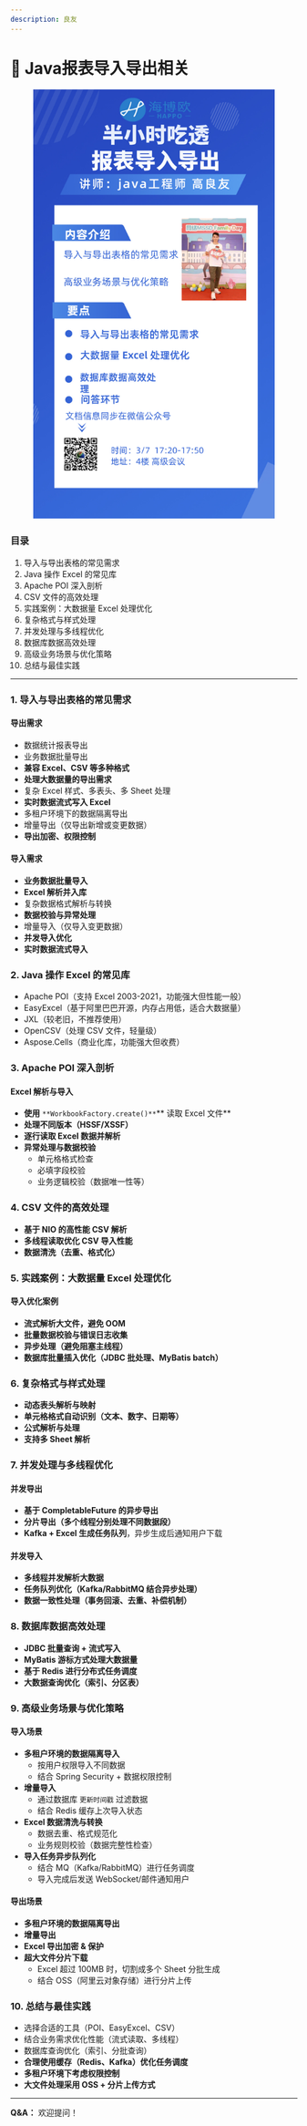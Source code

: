 ```yaml
---
description: 良友
---
```


# 📁 Java报表导入导出相关



<figure><img src="../.gitbook/assets/ketle__2025-03-07+16_58_32.jpg" alt=""><figcaption></figcaption></figure>

### **目录**

1. 导入与导出表格的常见需求
2. Java 操作 Excel 的常见库
3. Apache POI 深入剖析
4. CSV 文件的高效处理
5. 实践案例：大数据量 Excel 处理优化
6. 复杂格式与样式处理
7. 并发处理与多线程优化
8. 数据库数据高效处理
9. 高级业务场景与优化策略
10. 总结与最佳实践

***

### **1. 导入与导出表格的常见需求**

#### **导出需求**

* 数据统计报表导出
* 业务数据批量导出
* **兼容 Excel、CSV 等多种格式**
* **处理大数据量的导出需求**
* 复杂 Excel 样式、多表头、多 Sheet 处理
* **实时数据流式写入 Excel**
* 多租户环境下的数据隔离导出
* 增量导出（仅导出新增或变更数据）
* **导出加密、权限控制**

#### **导入需求**

* **业务数据批量导入**
* **Excel 解析并入库**
* 复杂数据格式解析与转换
* **数据校验与异常处理**
* 增量导入（仅导入变更数据）
* **并发导入优化**
* **实时数据流式导入**

### **2. Java 操作 Excel 的常见库**

* Apache POI（支持 Excel 2003-2021，功能强大但性能一般）
* EasyExcel（基于阿里巴巴开源，内存占用低，适合大数据量）
* JXL（较老旧，不推荐使用）
* OpenCSV（处理 CSV 文件，轻量级）
* Aspose.Cells（商业化库，功能强大但收费）

### **3. Apache POI 深入剖析**

#### **Excel 解析与导入**

* **使用** `**WorkbookFactory.create()**`\*\* 读取 Excel 文件\*\*
* **处理不同版本（HSSF/XSSF）**
* **逐行读取 Excel 数据并解析**
* **异常处理与数据校验**
  * 单元格格式检查
  * 必填字段校验
  * 业务逻辑校验（数据唯一性等）

### **4. CSV 文件的高效处理**

* **基于 NIO 的高性能 CSV 解析**
* **多线程读取优化 CSV 导入性能**
* **数据清洗（去重、格式化）**

### **5. 实践案例：大数据量 Excel 处理优化**

#### **导入优化案例**

* **流式解析大文件，避免 OOM**
* **批量数据校验与错误日志收集**
* **异步处理（避免阻塞主线程）**
* **数据库批量插入优化（JDBC 批处理、MyBatis batch）**

### **6. 复杂格式与样式处理**

* **动态表头解析与映射**
* **单元格格式自动识别（文本、数字、日期等）**
* **公式解析与处理**
* **支持多 Sheet 解析**

### **7. 并发处理与多线程优化**

#### **并发导出**

* **基于 CompletableFuture 的异步导出**
* **分片导出（多个线程分别处理不同数据段）**
* **Kafka + Excel 生成任务队列**，异步生成后通知用户下载

#### **并发导入**

* **多线程并发解析大数据**
* **任务队列优化（Kafka/RabbitMQ 结合异步处理）**
* **数据一致性处理（事务回滚、去重、补偿机制）**

### **8. 数据库数据高效处理**

* **JDBC 批量查询 + 流式写入**
* **MyBatis 游标方式处理大数据量**
* **基于 Redis 进行分布式任务调度**
* **大数据查询优化（索引、分区表）**

### **9. 高级业务场景与优化策略**

#### **导入场景**

* **多租户环境的数据隔离导入**
  * 按用户权限导入不同数据
  * 结合 Spring Security + 数据权限控制
* **增量导入**
  * 通过数据库 `更新时间戳` 过滤数据
  * 结合 Redis 缓存上次导入状态
* **Excel 数据清洗与转换**
  * 数据去重、格式规范化
  * 业务规则校验（数据完整性检查）
* **导入任务异步队列化**
  * 结合 MQ（Kafka/RabbitMQ）进行任务调度
  * 导入完成后发送 WebSocket/邮件通知用户

#### **导出场景**

* **多租户环境的数据隔离导出**
* **增量导出**
* **Excel 导出加密 & 保护**
* **超大文件分片下载**
  * Excel 超过 100MB 时，切割成多个 Sheet 分批生成
  * 结合 OSS（阿里云对象存储）进行分片上传

### **10. 总结与最佳实践**

* 选择合适的工具（POI、EasyExcel、CSV）
* 结合业务需求优化性能（流式读取、多线程）
* 数据库查询优化（索引、分批查询）
* **合理使用缓存（Redis、Kafka）优化任务调度**
* **多租户环境下考虑权限控制**
* **大文件处理采用 OSS + 分片上传方式**

***

**Q\&A：** 欢迎提问！
